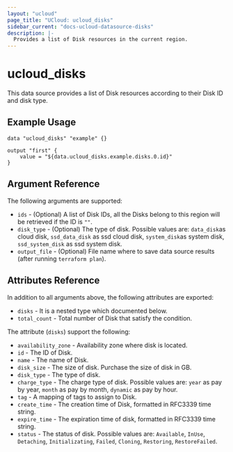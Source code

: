 ```yaml
---
layout: "ucloud"
page_title: "UCloud: ucloud_disks"
sidebar_current: "docs-ucloud-datasource-disks"
description: |-
  Provides a list of Disk resources in the current region.
---
```


# ucloud_disks

This data source provides a list of Disk resources according to their Disk ID and disk type.

## Example Usage

```hcl
data "ucloud_disks" "example" {}

output "first" {
    value = "${data.ucloud_disks.example.disks.0.id}"
}
```

## Argument Reference

The following arguments are supported:

* `ids` - (Optional) A list of Disk IDs, all the Disks belong to this region will be retrieved if the ID is `""`.
* `disk_type` - (Optional) The type of disk. Possible values are: `data_disk`as cloud disk, `ssd_data_disk` as ssd cloud disk, `system_disk`as system disk, `ssd_system_disk` as ssd system disk. 
* `output_file` - (Optional) File name where to save data source results (after running `terraform plan`).

## Attributes Reference

In addition to all arguments above, the following attributes are exported:

* `disks` - It is a nested type which documented below.
* `total_count` - Total number of Disk that satisfy the condition.

The attribute (`disks`) support the following:

* `availability_zone` - Availability zone where disk is located.
* `id` - The ID of Disk.
* `name` - The name of Disk.
* `disk_size` - The size of disk. Purchase the size of disk in GB.
* `disk_type` - The type of disk.
* `charge_type` - The charge type of disk. Possible values are: `year` as pay by year, `month` as pay by month, `dynamic` as pay by hour.
* `tag` - A mapping of tags to assign to Disk.
* `create_time` - The creation time of Disk, formatted in RFC3339 time string.
* `expire_time` - The expiration time of disk, formatted in RFC3339 time string.
* `status` - The status of disk. Possible values are: `Available`, `InUse`, `Detaching`, `Initializating`, `Failed`, `Cloning`, `Restoring`, `RestoreFailed`.